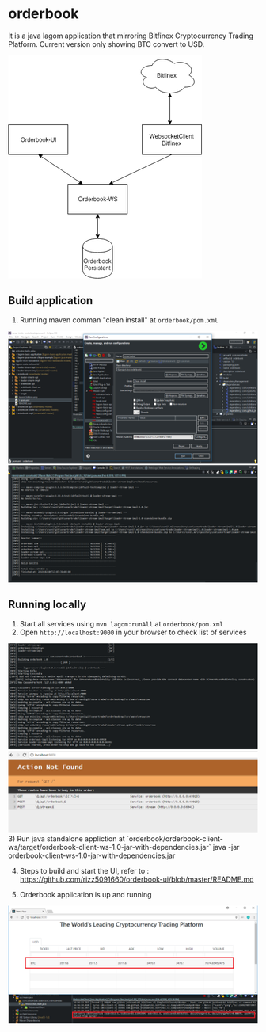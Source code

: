 # orderbook

It is a java lagom application that mirroring Bitfinex Cryptocurrency Trading Platform.
Current version only showing BTC convert to USD. 

<img src="https://github.com/rizz5091660/orderbook/blob/master/lagom-bitfinex.png" alt="Lagom-Bitfinex"/>

## Build application
1) Running maven comman "clean install" at `orderbook/pom.xml` 

<img src="https://github.com/rizz5091660/orderbook/blob/master/build.PNG" alt="Build step 1"/>

<img src="https://github.com/rizz5091660/orderbook/blob/master/build2.PNG" alt="Build step 1"/>

## Running locally

1) Start all services using `mvn lagom:runAll` at `orderbook/pom.xml` 
2) Open `http://localhost:9000` in your browser to check list of services
<img src="https://github.com/rizz5091660/orderbook/blob/master/run-services.PNG" alt="Run Services"/>
<img src="https://github.com/rizz5091660/orderbook/blob/master/list-services.PNG" alt="List of Services"/>
3) Run java standalone appliction at `orderbook/orderbook-client-ws/target/orderbook-client-ws-1.0-jar-with-dependencies.jar`
  java -jar orderbook-client-ws-1.0-jar-with-dependencies.jar



4) Steps to build and start the UI, refer to :
https://github.com/rizz5091660/orderbook-ui/blob/master/README.md 

5) Orderbook application is up and running
<img src="https://github.com/rizz5091660/orderbook/blob/master/orderbook-ui.PNG" alt="Orderbook Apps"/>

